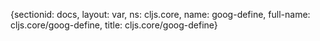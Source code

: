 {sectionid: docs, layout: var, ns: cljs.core, name: goog-define, full-name: cljs.core/goog-define,
  title: cljs.core/goog-define}
